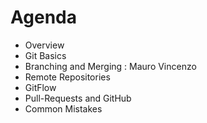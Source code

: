 # Agenda
* Overview    
* Git Basics  
* Branching and Merging : Mauro Vincenzo
* Remote Repositories
* GitFlow
* Pull-Requests and GitHub
* Common Mistakes
